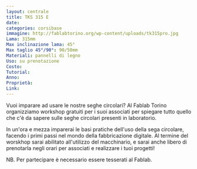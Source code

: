 ```yaml
---
layout: centrale
title: TKS 315 E
date:   
categories: corsibase
immagine: http://fablabtorino.org/wp-content/uploads/tk315pro.jpg
Lama: 315mm
Max inclinazione lama: 45°
Max taglio 45°/90°: 90/50mm
Materiali: pannelli di legno
Uso: su prenotazione
Costo:
Tutorial:
Anno:
Proprietà:
Link:
---
```


Vuoi imparare ad usare le nostre seghe circolari? Al Fablab Torino organizziamo workshop gratuiti per i suoi associati per spiegare tutto quello che c'è da sapere sulle seghe circolari presenti in laboratorio.
<!--more-->
In un'ora e mezza imparerai le basi pratiche dell'uso della sega circolare, facendo i primi passi nel mondo della fabbricazione digitale. Al termine del worskhop sarai abilitato all'utilizzo del macchinario, e sarai anche libero di prenotarla negli orari per associati e realizzare i tuoi progetti!

NB. Per partecipare è necessario essere tesserati al Fablab.
